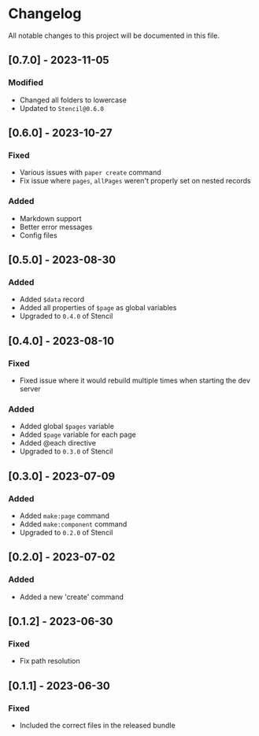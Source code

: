# Changelog

All notable changes to this project will be documented in this file.

## [0.7.0] - 2023-11-05

### Modified

-   Changed all folders to lowercase
-   Updated to `Stencil@0.6.0`

## [0.6.0] - 2023-10-27

### Fixed

-   Various issues with `paper create` command
-   Fix issue where `pages`, `allPages` weren't properly set on nested records

### Added

-   Markdown support
-   Better error messages
-   Config files

## [0.5.0] - 2023-08-30

### Added

-   Added `$data` record
-   Added all properties of `$page` as global variables
-   Upgraded to `0.4.0` of Stencil

## [0.4.0] - 2023-08-10

### Fixed

-   Fixed issue where it would rebuild multiple times when starting the dev server

### Added

-   Added global `$pages` variable
-   Added `$page` variable for each page
-   Added @each directive
-   Upgraded to `0.3.0` of Stencil

## [0.3.0] - 2023-07-09

### Added

-   Added `make:page` command
-   Added `make:component` command
-   Upgraded to `0.2.0` of Stencil

## [0.2.0] - 2023-07-02

### Added

-   Added a new 'create' command

## [0.1.2] - 2023-06-30

### Fixed

-   Fix path resolution

## [0.1.1] - 2023-06-30

### Fixed

-   Included the correct files in the released bundle
